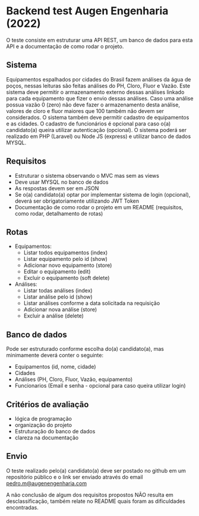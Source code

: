 # Backend test Augen Engenharia (2022)

O teste consiste em estruturar uma API REST, um banco de dados para esta API e a documentação de como rodar o projeto. 

## Sistema

Equipamentos espalhados por cidades do Brasil fazem análises da água de poços, nessas leituras são feitas análises do PH, Cloro, Fluor e Vazão. Este sistema deve permitir o armazenamento externo dessas análises linkado para cada equipamento que fizer o envio dessas análises. Caso uma análise possua vazão 0 (zero) não deve fazer o armazenamento desta análise, valores de cloro e fluor maiores que 100 também não devem ser considerados. O sistema também deve permitir cadastro de equipamentos e as cidades. O cadastro de funcionários é opcional para caso o(a) candidato(a) queira utilizar autenticação (opcional).  O sistema poderá ser realizado em PHP (Laravel) ou Node JS (express) e utilizar banco de dados MYSQL.

## Requisitos 

  - Estruturar o sistema observando o MVC mas sem as views
  - Deve usar MYSQL no banco de dados
  - As respostas devem ser em JSON
  - Se o(a) candidato(a) optar por implementar sistema de login (opcional), deverá ser obrigatoriamente utilizando JWT Token
  - Documentação de como rodar o projeto em um README (requisitos, como rodar, detalhamento de rotas)

## Rotas 
  - Equipamentos:
    - Listar todos equipamentos (index)
    - Listar equipamento pelo id (show)
    - Adicionar novo equipamento (store)
    - Editar o equipamento (edit)
    - Excluir o equipamento (soft delete)
  - Análises:
    - Listar todas análises (index)
    - Listar análise pelo id (show)
    - Listar análises conforme a data solicitada na requisição
    - Adicionar nova análise (store)
    - Excluir a análise (delete)

## Banco de dados

Pode ser estruturado conforme escolha do(a) candidato(a), mas minimamente deverá conter o seguinte:

  - Equipamentos (id, nome, cidade)
  - Cidades 
  - Análises (PH, Cloro, Fluor, Vazão, equipamento)
  - Funcionarios (Email e senha - opcional para caso queira utilizar login)

## Critérios de avaliação

  - lógica de programação
  - organização do projeto
  - Estruturação do banco de dados
  - clareza na documentação

## Envio

O teste realizado pelo(a) candidato(a) deve ser postado no github em um repositório público e o link ser enviado através do email pedro.m@augenengenharia.com

A não conclusão de algum dos requisitos propostos NÃO resulta em desclassificação, também relate no README quais foram as dificuldades encontradas.
